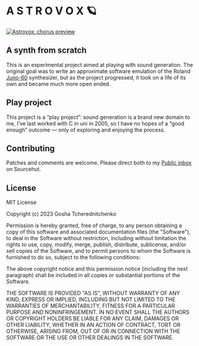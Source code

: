 # A S T R O V O X 🪐

[![Astrovox: chorus preview](https://img.youtube.com/vi/8iqiGaBeByc/maxresdefault.jpg)](https://youtu.be/8iqiGaBeByc)

## A synth from scratch

This is an experimental project aimed at playing with sound generation. The original goal was to write an approximate software emulation of the Roland [Juno-60](https://en.wikipedia.org/wiki/Roland_Juno-60) synthesizer, but as the project progressed, it took on a life of its own and became much more open ended.

## Play project

This project is a “play project”: sound generation is a brand new domain to me, I’ve last worked with C in uni in 2005, so I have no hopes of a “good enough” outcome — only of exploring and enjoying the process.

## Contributing

Patches and comments are welcome. Please direct both to my [Public inbox](https://lists.sr.ht/~gosha/public-inbox) on Sourcehut.

## License

MIT License

Copyright (c) 2023 Gosha Tcherednitchenko

Permission is hereby granted, free of charge, to any person obtaining a copy of this software and associated documentation files (the "Software"), to deal in the Software without restriction, including without limitation the rights to use, copy, modify, merge, publish, distribute, sublicense, and/or sell copies of the Software, and to permit persons to whom the Software is furnished to do so, subject to the following conditions:

The above copyright notice and this permission notice (including the next paragraph) shall be included in all copies or substantial portions of the Software.

THE SOFTWARE IS PROVIDED "AS IS", WITHOUT WARRANTY OF ANY KIND, EXPRESS OR IMPLIED, INCLUDING BUT NOT LIMITED TO THE WARRANTIES OF MERCHANTABILITY, FITNESS FOR A PARTICULAR PURPOSE AND NONINFRINGEMENT. IN NO EVENT SHALL THE AUTHORS OR COPYRIGHT HOLDERS BE LIABLE FOR ANY CLAIM, DAMAGES OR OTHER LIABILITY, WHETHER IN AN ACTION OF CONTRACT, TORT OR OTHERWISE, ARISING FROM, OUT OF OR IN CONNECTION WITH THE SOFTWARE OR THE USE OR OTHER DEALINGS IN THE SOFTWARE.
